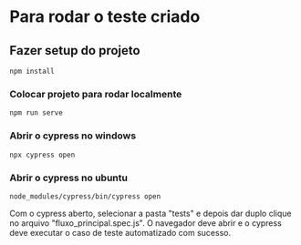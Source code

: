 # Para rodar o teste criado

## Fazer setup do projeto
```
npm install
```

### Colocar projeto para rodar localmente
```
npm run serve
```

### Abrir o cypress no windows
```
npx cypress open
```

### Abrir o cypress no ubuntu
```
node_modules/cypress/bin/cypress open
```

Com o cypress aberto, selecionar a pasta "tests" e depois dar duplo clique no arquivo "fluxo_principal.spec.js".
O navegador deve abrir e o cypress deve executar o caso de teste automatizado com sucesso.
